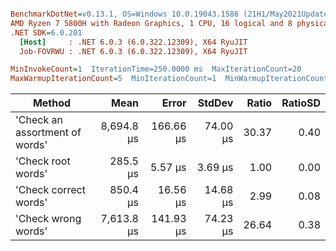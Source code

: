``` ini

BenchmarkDotNet=v0.13.1, OS=Windows 10.0.19043.1586 (21H1/May2021Update)
AMD Ryzen 7 5800H with Radeon Graphics, 1 CPU, 16 logical and 8 physical cores
.NET SDK=6.0.201
  [Host]     : .NET 6.0.3 (6.0.322.12309), X64 RyuJIT
  Job-FOVRWU : .NET 6.0.3 (6.0.322.12309), X64 RyuJIT

MinInvokeCount=1  IterationTime=250.0000 ms  MaxIterationCount=20  
MaxWarmupIterationCount=5  MinIterationCount=1  MinWarmupIterationCount=1  

```
|                         Method |       Mean |     Error |   StdDev | Ratio | RatioSD |
|------------------------------- |-----------:|----------:|---------:|------:|--------:|
| &#39;Check an assortment of words&#39; | 8,694.8 μs | 166.66 μs | 74.00 μs | 30.37 |    0.40 |
|             &#39;Check root words&#39; |   285.5 μs |   5.57 μs |  3.69 μs |  1.00 |    0.00 |
|          &#39;Check correct words&#39; |   850.4 μs |  16.56 μs | 14.68 μs |  2.99 |    0.08 |
|            &#39;Check wrong words&#39; | 7,613.8 μs | 141.93 μs | 74.23 μs | 26.64 |    0.38 |
